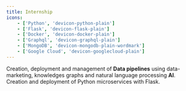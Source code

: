 ```yaml
---
title: Internship
icons:
    - ['Python', 'devicon-python-plain']
    - ['Flask', 'devicon-flask-plain']
    - ['Docker', 'devicon-docker-plain']
    - ['Graphql', 'devicon-graphql-plain']
    - ['MongoDB', 'devicon-mongodb-plain-wordmark']
    - ['Google Cloud', 'devicon-googlecloud-plain']
---
```


Creation, deployment and management of **Data pipelines** using data-marketing, knowledges graphs and natural language processing **AI**. Creation and deployment of Python microservices with Flask.

